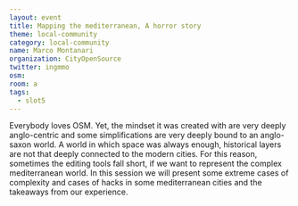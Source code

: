 ```yaml
---
layout: event
title: Mapping the mediterranean, A horror story
theme: local-community
category: local-community
name: Marco Montanari
organization: CityOpenSource
twitter: ingmmo
osm:
room: a
tags:
  - slot5
---
```

Everybody loves OSM. Yet, the mindset it was created with are very deeply anglo-centric and some simplifications are very deeply bound to an anglo-saxon world. A world in which space was always enough, historical layers are not that deeply connected to the modern cities. For this reason, sometimes the editing tools fall short, if we want to represent the complex mediterranean world. In this session we will present some extreme cases of complexity and cases of hacks in some mediterranean cities and the takeaways from our experience.
